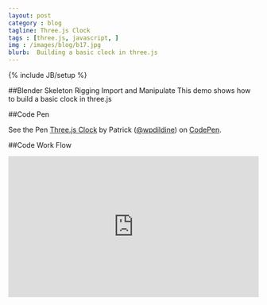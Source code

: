 ```yaml
---
layout: post
category : blog
tagline: Three.js Clock
tags : [three.js, javascript, ]
img : /images/blog/b17.jpg
blurb:  Building a basic clock in three.js
---
```

{% include JB/setup %}

##Blender Skeleton Rigging Import and Manipulate
This demo shows how to build a basic clock in three.js


##Code Pen
<p data-height="468" data-theme-id="0" data-slug-hash="ZGprWp" data-default-tab="result" data-user="wpdildine" class='codepen'>See the Pen <a href='http://codepen.io/wpdildine/pen/ZGprWp/'>Three.js Clock</a> by Patrick (<a href='http://codepen.io/wpdildine'>@wpdildine</a>) on <a href='http://codepen.io'>CodePen</a>.</p>
<script async src="//assets.codepen.io/assets/embed/ei.js"></script>


##Code Work Flow
<style>.embed-container { position: relative; padding-bottom: 56.25%; height: 0; overflow: hidden; max-width: 100%; } .embed-container iframe, .embed-container object, .embed-container embed { position: absolute; top: 0; left: 0; width: 100%; height: 100%; }</style><div class='embed-container'><iframe src='http://www.youtube.com/embed/1FX3f98DcBw' frameborder='0' allowfullscreen></iframe></div>